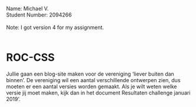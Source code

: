 Name: Michael V.</br>
Student Number: 2094266</br>
</br>
Note: I got version 4 for my assignment.</br>
</br>
# ROC-CSS

Jullie gaan een blog-site maken voor de vereniging ‘liever buiten dan binnen’. De vereniging wil een aantal verschillende ontwerpen zien, dus moeten er een aantal versies worden gemaakt. Als je wilt weten welke versie jij moet maken, kijk dan in het document Resultaten challenge januari 2019’.

